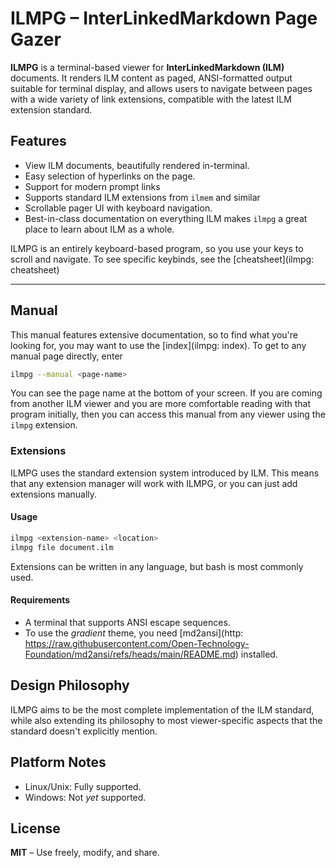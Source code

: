 # ILMPG – InterLinkedMarkdown Page Gazer

**ILMPG** is a terminal-based viewer for **InterLinkedMarkdown (ILM)** documents. It renders ILM content as paged, ANSI-formatted output suitable for terminal display, and allows users to navigate between pages with a wide variety of link extensions, compatible with the latest ILM extension standard.

## Features

- View ILM documents, beautifully rendered in-terminal.
- Easy selection of hyperlinks on the page.
- Support for modern prompt links
- Supports standard ILM extensions from `ilmem` and similar
- Scrollable pager UI with keyboard navigation.
- Best-in-class documentation on everything ILM makes `ilmpg` a great place to learn about ILM as a whole.

ILMPG is an entirely keyboard-based program, so you use your keys to scroll and navigate. To see specific keybinds, see the [cheatsheet](ilmpg: cheatsheet)

---

## Manual

This manual features extensive documentation, so to find what you're looking for, you may want to use the [index](ilmpg: index).
To get to any manual page directly, enter

```bash
ilmpg --manual <page-name>
```

You can see the page name at the bottom of your screen.
If you are coming from another ILM viewer and you are more comfortable reading with that program initially, then you can access this manual from any viewer using the `ilmpg` extension.

### Extensions

ILMPG uses the standard extension system introduced by ILM. This means that any extension manager will work with ILMPG, or you can just add extensions manually.

#### Usage

```bash
ilmpg <extension-name> <location>
ilmpg file document.ilm
```

Extensions can be written in any language, but bash is most commonly used.

#### Requirements

- A terminal that supports ANSI escape sequences.
- To use the *gradient* theme, you need [md2ansi](http: https://raw.githubusercontent.com/Open-Technology-Foundation/md2ansi/refs/heads/main/README.md) installed.

## Design Philosophy

ILMPG aims to be the most complete implementation of the ILM standard, while also extending its philosophy to most viewer-specific aspects that the standard doesn't explicitly mention.

## Platform Notes

- Linux/Unix: Fully supported.
- Windows: Not *yet* supported.

## License

**MIT** – Use freely, modify, and share.
